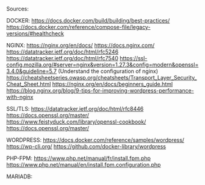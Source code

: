 Sources:


DOCKER:
https://docs.docker.com/build/building/best-practices/
https://docs.docker.com/reference/compose-file/legacy-versions/#healthcheck



NGINX:
https://nginx.org/en/docs/
https://docs.nginx.com/
https://datatracker.ietf.org/doc/html/rfc5246
https://datatracker.ietf.org/doc/html/rfc7540
https://ssl-config.mozilla.org/#server=nginx&version=1.27.3&config=modern&openssl=3.4.0&guideline=5.7 (Understand the configuration of nginx)
https://cheatsheetseries.owasp.org/cheatsheets/Transport_Layer_Security_Cheat_Sheet.html
https://nginx.org/en/docs/beginners_guide.html
https://blog.nginx.org/blog/9-tips-for-improving-wordpress-performance-with-nginx


SSL/TLS:
https://datatracker.ietf.org/doc/html/rfc8446
https://docs.openssl.org/master/
https://www.feistyduck.com/library/openssl-cookbook/
https://docs.openssl.org/master/

WORDPRESS:
https://docs.docker.com/reference/samples/wordpress/
https://wp-cli.org/
https://github.com/docker-library/wordpress

PHP-FPM:
https://www.php.net/manual/fr/install.fpm.php
https://www.php.net/manual/en/install.fpm.configuration.php

MARIADB:


